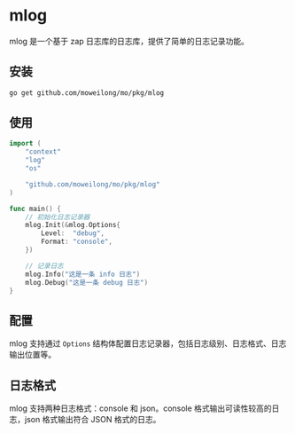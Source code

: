 # mlog

mlog 是一个基于 zap 日志库的日志库，提供了简单的日志记录功能。

## 安装

```bash
go get github.com/moweilong/mo/pkg/mlog
```

## 使用

```go
import (
	"context"
	"log"
	"os"

	"github.com/moweilong/mo/pkg/mlog"
)

func main() {
	// 初始化日志记录器
	mlog.Init(&mlog.Options{
		Level:  "debug",
		Format: "console",
	})

	// 记录日志
	mlog.Info("这是一条 info 日志")
	mlog.Debug("这是一条 debug 日志")
}
```

## 配置

mlog 支持通过 `Options` 结构体配置日志记录器，包括日志级别、日志格式、日志输出位置等。

## 日志格式

mlog 支持两种日志格式：console 和 json。console 格式输出可读性较高的日志，json 格式输出符合 JSON 格式的日志。

